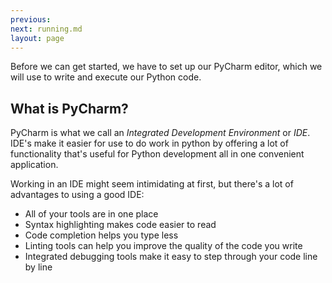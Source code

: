 ```yaml
---
previous:
next: running.md
layout: page
---
```


Before we can get started, we have to set up our PyCharm editor, which we will use to write and execute our Python code. 

<div class="aside" markdown="1">

## What is PyCharm?
PyCharm is what we call an *Integrated Development Environment* or *IDE*. IDE's make it easier for use to do work in python by offering a lot of functionality that's useful for Python development all in one convenient application. 

Working in an IDE might seem intimidating at first, but there's a lot of advantages to using a good IDE:
* All of your tools are in one place
* Syntax highlighting makes code easier to read
* Code completion helps you type less
* Linting tools can help you improve the quality of the code you write
* Integrated debugging tools make it easy to step through your code line by line

</div>





